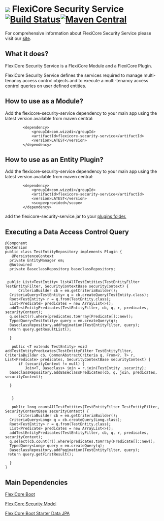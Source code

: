 
# ![](https://support.wizzdi.com/wp-content/uploads/2020/05/flexicore-icon-extra-small.png) FlexiCore Security Service [![Build Status](https://jenkins.wizzdi.com/buildStatus/icon?job=wizzdi+organization%2Fflexicore-security-service%2Fmaster)](https://jenkins.wizzdi.com/job/wizzdi%20organization/job/flexicore-security-service/job/master/)[![Maven Central](https://img.shields.io/maven-central/v/com.wizzdi/flexicore-security-service.svg?label=Maven%20Central)](https://search.maven.org/search?q=g:%22com.wizzdi%22%20AND%20a:%22flexicore-security-service%22)


For comprehensive information about FlexiCore Security Service please visit our [site](http://wizzdi.com/).

## What it does?

FlexiCore Security Service is a FlexiCore Module and a FlexiCore Plugin.

FlexiCore Security Service defines the services required to manage  multi-tenancy access control objects and to execute a  multi-tenancy access control queries on user defined entities.
## How to use as a Module?
Add the flexicore-security-service dependency to your main app using the latest version available from maven central:

            <dependency>
                <groupId>com.wizzdi</groupId>
                <artifactId>flexicore-security-service</artifactId>
                <version>LATEST</version>
            </dependency>
            
## How to use as an Entity Plugin?
Add the flexicore-security-service dependency to your main app using the latest version available from maven central:

            <dependency>
                <groupId>com.wizzdi</groupId>
                <artifactId>flexicore-security-service</artifactId>
                <version>LATEST</version>
                <scope>provided</scope>
            </dependency>
add the flexicore-security-service.jar to your [plugins folder.](https://github.com/wizzdi/flexicore-boot)
## Executing a Data Access Control Query

    @Component  
    @Extension  
    public class TestEntityRepository implements Plugin {  
       @PersistenceContext  
      private EntityManager em;  
      @Autowired  
      private BaseclassRepository baseclassRepository;  
      
      
     public List<TestEntity> listAllTestEntities(TestEntityFilter TestEntityFilter, SecurityContextBase securityContext) {  
          CriteriaBuilder cb = em.getCriteriaBuilder();  
      CriteriaQuery<TestEntity> q = cb.createQuery(TestEntity.class);  
      Root<TestEntity> r = q.from(TestEntity.class);  
      List<Predicate> predicates = new ArrayList<>();  
      addTestEntityPredicates(TestEntityFilter, cb, q, r, predicates, securityContext);  
      q.select(r).where(predicates.toArray(Predicate[]::new));  
      TypedQuery<TestEntity> query = em.createQuery(q);  
      BaseclassRepository.addPagination(TestEntityFilter, query);  
     return query.getResultList();  
      
      }  
      
       public <T extends TestEntity> void addTestEntityPredicates(TestEntityFilter TestEntityFilter, CriteriaBuilder cb, CommonAbstractCriteria q, From<?, T> r, List<Predicate> predicates, SecurityContextBase securityContext) {  
          if (securityContext != null) {  
             Join<T, Baseclass> join = r.join(TestEntity_.security);  
      baseclassRepository.addBaseclassPredicates(cb, q, join, predicates, securityContext);  
      
      }  
      
      
       }  
      
       public long countAllTestEntities(TestEntityFilter TestEntityFilter, SecurityContextBase securityContext) {  
          CriteriaBuilder cb = em.getCriteriaBuilder();  
      CriteriaQuery<Long> q = cb.createQuery(Long.class);  
      Root<TestEntity> r = q.from(TestEntity.class);  
      List<Predicate> predicates = new ArrayList<>();  
      addTestEntityPredicates(TestEntityFilter, cb, q, r, predicates, securityContext);  
      q.select(cb.count(r)).where(predicates.toArray(Predicate[]::new));  
      TypedQuery<Long> query = em.createQuery(q);  
      BaseclassRepository.addPagination(TestEntityFilter, query);  
     return query.getFirstResult();  
      
      }
    }

## Main Dependencies

[FlexiCore Boot](https://github.com/wizzdi/flexicore-boot)

[FlexiCore Security Model](https://github.com/wizzdi/flexicore-security-model)


[FlexiCore Boot Starter Data JPA](https://github.com/wizzdi/flexicore-boot-starter-data-jpa)

